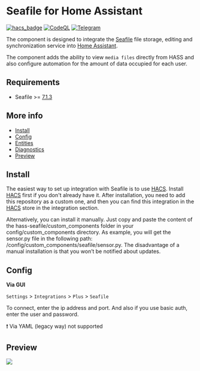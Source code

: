 # Seafile for Home Assistant
[![hacs_badge](https://img.shields.io/badge/HACS-Custom-41BDF5.svg?style=for-the-badge)](https://github.com/hacs/integration)
[![CodeQL](https://img.shields.io/badge/CODEQL-Passing-30C854.svg?style=for-the-badge)](https://github.com/dmamontov/hass-seafile/actions?query=CodeQL)
[![Telegram](https://img.shields.io/badge/Telegram-channel-34ABDF.svg?style=for-the-badge)](https://t.me/hass_mamontov_tech)

The component is designed to integrate the [Seafile](https://www.seafile.com/en/home/) file storage, editing and synchronization service into [Home Assistant](https://www.home-assistant.io/).

The component adds the ability to view `media files` directly from HASS and also configure automation for the amount of data occupied for each user.

## Requirements
* Seafile >= [7.1.3](https://manual.seafile.com/changelog/server-changelog/#713-20200326)

## More info

- [Install](https://github.com/dmamontov/hass-seafile/wiki/Install)
- [Config](https://github.com/dmamontov/hass-seafile/wiki/Config)
- [Entities](https://github.com/dmamontov/hass-seafile/wiki/Entities)
- [Diagnostics](https://github.com/dmamontov/hass-seafile/wiki/Diagnostics)
- [Preview](https://github.com/dmamontov/hass-seafile/wiki/Preview)

## Install
The easiest way to set up integration with Seafile is to use [HACS](https://hacs.xyz/). Install [HACS](https://hacs.xyz/) first if you don't already have it. After installation, you need to add this repository as a custom one, and then you can find this integration in the [HACS](https://hacs.xyz/) store in the integration section.

Alternatively, you can install it manually. Just copy and paste the content of the hass-seafile/custom_components folder in your config/custom_components directory. As example, you will get the sensor.py file in the following path: /config/custom_components/seafile/sensor.py. The disadvantage of a manual installation is that you won’t be notified about updates.

## Config
**Via GUI**

`Settings` > `Integrations` > `Plus` > `Seafile`

To connect, enter the ip address and port. And also if you use basic auth, enter the user and password.

❗ Via YAML (legacy way) not supported

## Preview

![](images/media.png)
